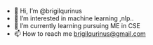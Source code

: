 - 👋 Hi, I’m @brigilqurinus
- 👀 I’m interested in machine learning ,nlp..
- 🌱 I’m currently learning pursuing ME in CSE
- 📫 How to reach me brigilqurinus@gmail.com

<!---
brigilqurinus/brigilqurinus is a ✨ special ✨ repository because its `README.md` (this file) appears on your GitHub profile.
You can click the Preview link to take a look at your changes.
--->
